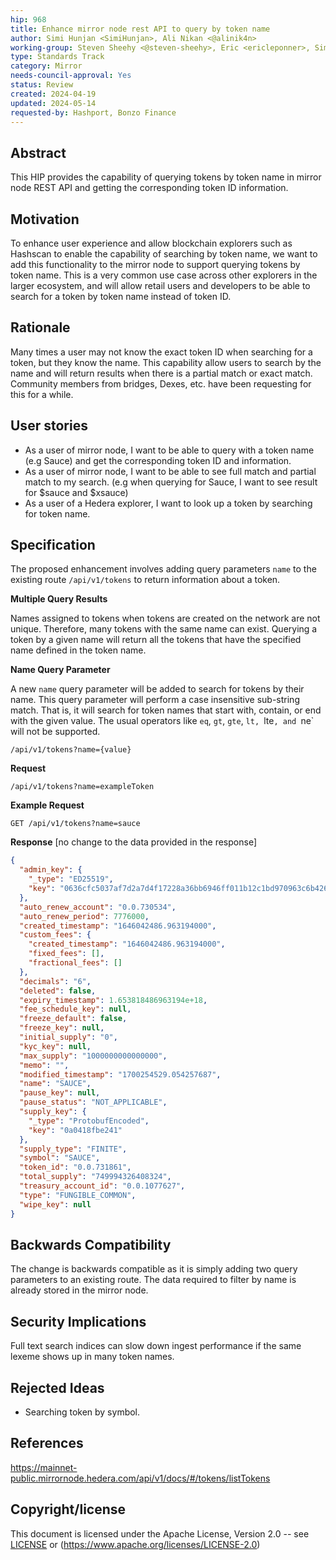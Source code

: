 ```yaml
---
hip: 968
title: Enhance mirror node rest API to query by token name
author: Simi Hunjan <SimiHunjan>, Ali Nikan <@alinik4n>
working-group: Steven Sheehy <@steven-sheehy>, Eric <ericleponner>, Simon <svienot>
type: Standards Track
category: Mirror
needs-council-approval: Yes
status: Review
created: 2024-04-19
updated: 2024-05-14
requested-by: Hashport, Bonzo Finance
---
```


## Abstract

This HIP provides the capability of querying tokens by token name in mirror node REST API and getting the corresponding token ID information.

## Motivation

To enhance user experience and allow blockchain explorers such as Hashscan to enable the capability of searching by token name, we want to add this functionality to the mirror node to support querying tokens by token name.
This is a very common use case across other explorers in the larger ecosystem, and will allow retail users and developers to be able to search for a token by token name instead of token ID.

## Rationale

Many times a user may not know the exact token ID when searching for a token, but they know the name. This capability allow users to search by the name and will return results when there is a partial match or exact match. Community members from bridges, Dexes, etc. have been requesting for this for a while.

## User stories

- As a user of mirror node, I want to be able to query with a token name (e.g Sauce) and get the corresponding token ID and information.
- As a user of mirror node, I want to be able to see full match and partial match to my search. (e.g when querying for Sauce, I want to see result for $sauce and $xsauce)
- As a user of a Hedera explorer, I want to look up a token by searching for token name.

## Specification

The proposed enhancement involves adding  query parameters `name` to the existing route `/api/v1/tokens` to return information about a token.

**Multiple Query Results**

Names assigned to tokens when tokens are created on the network are not unique. Therefore, many tokens with the same name can exist. Querying a token by a given name will return all the tokens that have the specified name defined in the token name.

**Name Query Parameter**

A new `name` query parameter will be added to search for tokens by their name. This query parameter will perform a case insensitive sub-string match. That is, it will search for token names that start with, contain, or end with the given value. The usual operators like `eq`, `gt`, `gte`, `lt, `lte`, and `ne` will not be supported.

`/api/v1/tokens?name={value}`


**Request**
```
/api/v1/tokens?name=exampleToken
```
**Example Request** 

```
GET /api/v1/tokens?name=sauce
```
**Response** 
[no change to the data provided in the response]


```json
{
  "admin_key": {
    "_type": "ED25519",
    "key": "0636cfc5037af7d2a7d4f17228a36bb6946ff011b12c1bd970963c6b4266b1ef"
  },
  "auto_renew_account": "0.0.730534",
  "auto_renew_period": 7776000,
  "created_timestamp": "1646042486.963194000",
  "custom_fees": {
    "created_timestamp": "1646042486.963194000",
    "fixed_fees": [],
    "fractional_fees": []
  },
  "decimals": "6",
  "deleted": false,
  "expiry_timestamp": 1.653818486963194e+18,
  "fee_schedule_key": null,
  "freeze_default": false,
  "freeze_key": null,
  "initial_supply": "0",
  "kyc_key": null,
  "max_supply": "1000000000000000",
  "memo": "",
  "modified_timestamp": "1700254529.054257687",
  "name": "SAUCE",
  "pause_key": null,
  "pause_status": "NOT_APPLICABLE",
  "supply_key": {
    "_type": "ProtobufEncoded",
    "key": "0a0418fbe241"
  },
  "supply_type": "FINITE",
  "symbol": "SAUCE",
  "token_id": "0.0.731861",
  "total_supply": "749994326408324",
  "treasury_account_id": "0.0.1077627",
  "type": "FUNGIBLE_COMMON",
  "wipe_key": null
}
```

## **Backwards Compatibility**

The change is backwards compatible as it is simply adding two query parameters to an existing route. The data required to filter by name is already stored in the mirror node.

## Security Implications

Full text search indices can slow down ingest performance if the same lexeme shows up in many token names.

## Rejected Ideas

- Searching token by symbol.

## References

https://mainnet-public.mirrornode.hedera.com/api/v1/docs/#/tokens/listTokens

## Copyright/license

This document is licensed under the Apache License, Version 2.0 -- see [LICENSE](https://www.notion.so/LICENSE) or (https://www.apache.org/licenses/LICENSE-2.0)
